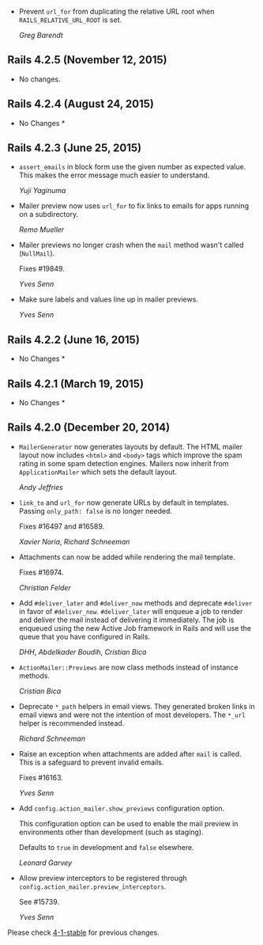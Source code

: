 *   Prevent `url_for` from duplicating the relative URL root when
    `RAILS_RELATIVE_URL_ROOT` is set.

    *Greg Barendt*

## Rails 4.2.5 (November 12, 2015) ##

*   No changes.


## Rails 4.2.4 (August 24, 2015) ##

* No Changes *


## Rails 4.2.3 (June 25, 2015) ##

*   `assert_emails` in block form use the given number as expected value.
    This makes the error message much easier to understand.

    *Yuji Yaginuma*

*   Mailer preview now uses `url_for` to fix links to emails for apps running on
    a subdirectory.

    *Remo Mueller*

*   Mailer previews no longer crash when the `mail` method wasn't called
    (`NullMail`).

    Fixes #19849.

    *Yves Senn*

*   Make sure labels and values line up in mailer previews.

    *Yves Senn*


## Rails 4.2.2 (June 16, 2015) ##

* No Changes *


## Rails 4.2.1 (March 19, 2015) ##

* No Changes *


## Rails 4.2.0 (December 20, 2014) ##

*   `MailerGenerator` now generates layouts by default. The HTML mailer layout
    now includes `<html>` and `<body>` tags which improve the spam rating in
    some spam detection engines. Mailers now inherit from `ApplicationMailer`
    which sets the default layout.

    *Andy Jeffries*

*   `link_to` and `url_for` now generate URLs by default in templates.
    Passing `only_path: false` is no longer needed.

    Fixes #16497 and #16589.

    *Xavier Noria*, *Richard Schneeman*

*   Attachments can now be added while rendering the mail template.

    Fixes #16974.

    *Christian Felder*

*   Add `#deliver_later` and `#deliver_now` methods and deprecate `#deliver` in
    favor of `#deliver_now`. `#deliver_later` will enqueue a job to render and
    deliver the mail instead of delivering it immediately. The job is enqueued
    using the new Active Job framework in Rails and will use the queue that you
    have configured in Rails.

    *DHH*, *Abdelkader Boudih*, *Cristian Bica*

*   `ActionMailer::Previews` are now class methods instead of instance methods.

    *Cristian Bica*

*   Deprecate `*_path` helpers in email views. They generated broken links in
    email views and were not the intention of most developers. The `*_url`
    helper is recommended instead.

    *Richard Schneeman*

*   Raise an exception when attachments are added after `mail` is called.
    This is a safeguard to prevent invalid emails.

    Fixes #16163.

    *Yves Senn*

*   Add `config.action_mailer.show_previews` configuration option.

    This configuration option can be used to enable the mail preview in
    environments other than development (such as staging).

    Defaults to `true` in development and `false` elsewhere.

    *Leonard Garvey*

*   Allow preview interceptors to be registered through
    `config.action_mailer.preview_interceptors`.

    See #15739.

    *Yves Senn*

Please check [4-1-stable](https://github.com/rails/rails/blob/4-1-stable/actionmailer/CHANGELOG.md)
for previous changes.
